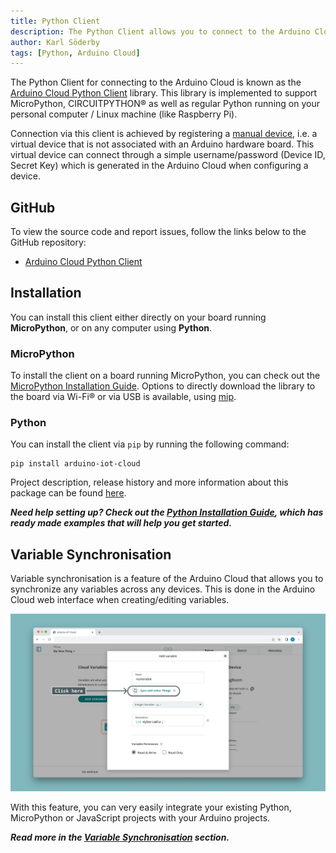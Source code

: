 ```yaml
---
title: Python Client
description: The Python Client allows you to connect to the Arduino Cloud through Python.
author: Karl Söderby
tags: [Python, Arduino Cloud]
---
```


The Python Client for connecting to the Arduino Cloud is known as the [Arduino Cloud Python Client](https://github.com/arduino/arduino-iot-cloud-py) library. This library is implemented to support MicroPython, CIRCUITPYTHON® as well as regular Python running on your personal computer / Linux machine (like Raspberry Pi).

Connection via this client is achieved by registering a [manual device](/arduino-cloud/hardware/devices#manual-devices), i.e. a virtual device that is not associated with an Arduino hardware board. This virtual device can connect through a simple username/password (Device ID, Secret Key) which is generated in the Arduino Cloud when configuring a device.

## GitHub

To view the source code and report issues, follow the links below to the GitHub repository:
- [Arduino Cloud Python Client](https://github.com/arduino/arduino-iot-cloud-py)

## Installation

You can install this client either directly on your board running **MicroPython**, or on any computer using **Python**.

### MicroPython

To install the client on a board running MicroPython, you can check out the [MicroPython Installation Guide](/arduino-cloud/guides/micropython). Options to directly download the library to the board via Wi-Fi® or via USB is available, using [mip](https://docs.micropython.org/en/latest/reference/packages.html). 

### Python

You can install the client via `pip` by running the following command:

```
pip install arduino-iot-cloud
```

Project description, release history and more information about this package can be found [here](https://pypi.org/project/arduino-iot-cloud/).

***Need help setting up? Check out the [Python Installation Guide](/arduino-cloud/guides/python), which has ready made examples that will help you get started.***

## Variable Synchronisation

Variable synchronisation is a feature of the Arduino Cloud that allows you to synchronize any variables across any devices. This is done in the Arduino Cloud web interface when creating/editing variables. 

![Synchronizing Variables](assets/variable-sync.png)

With this feature, you can very easily integrate your existing Python, MicroPython or JavaScript projects with your Arduino projects. 

***Read more in the [Variable Synchronisation](/arduino-cloud/cloud-interface/variables#variable-synchronisation) section.***